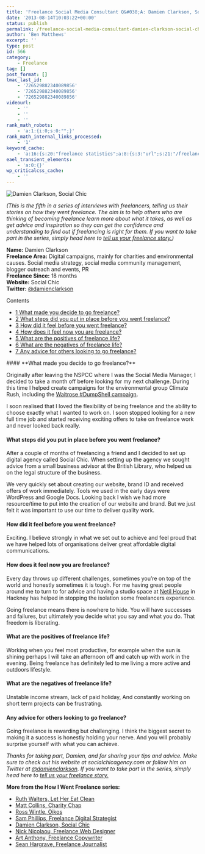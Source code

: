 ```yaml
---
title: 'Freelance Social Media Consultant Q&#038;A: Damien Clarkson, Social Chic'
date: '2013-08-14T10:03:22+00:00'
status: publish
permalink: /freelance-social-media-consultant-damien-clarkson-social-chic
author: 'Ben Matthews'
excerpt: ''
type: post
id: 566
category:
    - Freelance
tag: []
post_format: []
tmac_last_id:
    - '726529882340089856'
    - '726529882340089856'
    - '726529882340089856'
videourl:
    - ''
    - ''
    - ''
rank_math_robots:
    - 'a:1:{i:0;s:0:"";}'
rank_math_internal_links_processed:
    - '1'
keyword_cache:
    - 'a:16:{s:20:"freelance statistics";a:8:{s:3:"url";s:21:"/freelance-statistics";s:5:"times";s:0:"";s:7:"between";s:0:"";s:6:"before";s:0:"";s:5:"after";s:0:"";s:4:"case";N;s:8:"nofollow";N;s:9:"newwindow";N;}s:19:"freelance portfolio";a:8:{s:3:"url";s:30:"/courses/freelance-portfolios/";s:5:"times";s:0:"";s:7:"between";s:0:"";s:6:"before";s:0:"";s:5:"after";s:0:"";s:4:"case";N;s:8:"nofollow";N;s:9:"newwindow";N;}s:19:"accounting software";a:8:{s:3:"url";s:33:"/best-online-accounting-software/";s:5:"times";s:0:"";s:7:"between";s:0:"";s:6:"before";s:0:"";s:5:"after";s:0:"";s:4:"case";N;s:8:"nofollow";N;s:9:"newwindow";N;}s:19:"freelance community";a:8:{s:3:"url";s:20:"/freelance-community";s:5:"times";s:0:"";s:7:"between";s:0:"";s:6:"before";s:0:"";s:5:"after";s:0:"";s:4:"case";N;s:8:"nofollow";N;s:9:"newwindow";N;}s:19:"freelance questions";a:8:{s:3:"url";s:20:"/freelance-community";s:5:"times";s:0:"";s:7:"between";s:0:"";s:6:"before";s:0:"";s:5:"after";s:0:"";s:4:"case";N;s:8:"nofollow";N;s:9:"newwindow";N;}s:18:"freelance expenses";a:8:{s:3:"url";s:19:"/freelance-expenses";s:5:"times";s:0:"";s:7:"between";s:0:"";s:6:"before";s:0:"";s:5:"after";s:0:"";s:4:"case";N;s:8:"nofollow";N;s:9:"newwindow";N;}s:18:"freelance training";a:8:{s:3:"url";s:8:"/courses";s:5:"times";s:0:"";s:7:"between";s:0:"";s:6:"before";s:0:"";s:5:"after";s:0:"";s:4:"case";N;s:8:"nofollow";N;s:9:"newwindow";N;}s:15:"freelance tools";a:8:{s:3:"url";s:21:"/best-freelance-tools";s:5:"times";s:0:"";s:7:"between";s:0:"";s:6:"before";s:0:"";s:5:"after";s:0:"";s:4:"case";N;s:8:"nofollow";N;s:9:"newwindow";N;}s:15:"freelance rates";a:8:{s:3:"url";s:16:"/freelance-rates";s:5:"times";s:0:"";s:7:"between";s:0:"";s:6:"before";s:0:"";s:5:"after";s:0:"";s:4:"case";N;s:8:"nofollow";N;s:9:"newwindow";N;}s:14:"freelance work";a:8:{s:3:"url";s:15:"/freelance-work";s:5:"times";s:0:"";s:7:"between";s:0:"";s:6:"before";s:0:"";s:5:"after";s:0:"";s:4:"case";N;s:8:"nofollow";N;s:9:"newwindow";N;}s:14:"freelance jobs";a:8:{s:3:"url";s:15:"/freelance-jobs";s:5:"times";s:0:"";s:7:"between";s:0:"";s:6:"before";s:0:"";s:5:"after";s:0:"";s:4:"case";N;s:8:"nofollow";N;s:9:"newwindow";N;}s:13:"balance sheet";a:8:{s:3:"url";s:46:"https://freetrain.co/balance-sheet-definition/";s:5:"times";s:0:"";s:7:"between";s:0:"";s:6:"before";s:0:"";s:5:"after";s:0:"";s:4:"case";N;s:8:"nofollow";N;s:9:"newwindow";N;}s:7:"courses";a:8:{s:3:"url";s:8:"/courses";s:5:"times";s:0:"";s:7:"between";s:0:"";s:6:"before";s:0:"";s:5:"after";s:0:"";s:4:"case";N;s:8:"nofollow";N;s:9:"newwindow";N;}s:5:"rates";a:8:{s:3:"url";s:16:"/freelance-rates";s:5:"times";s:0:"";s:7:"between";s:0:"";s:6:"before";s:0:"";s:5:"after";s:0:"";s:4:"case";N;s:8:"nofollow";N;s:9:"newwindow";N;}s:4:"ir35";a:8:{s:3:"url";s:5:"/ir35";s:5:"times";s:0:"";s:7:"between";s:0:"";s:6:"before";s:0:"";s:5:"after";s:0:"";s:4:"case";N;s:8:"nofollow";N;s:9:"newwindow";N;}s:13:"keywords_time";i:1565620898;}'
eael_transient_elements:
    - 'a:0:{}'
wp_criticalcss_cache:
    - ''
---
```

![Damien Clarkson, Social Chic](http://benrmatthews.com/wp-content/uploads/2013/08/Screen-Shot-2013-08-14-at-10.57.09-1.png)

*(This is the fifth in a series of interviews with freelancers, telling us their stories on how they went freelance. The aim is to help others who are thinking of becoming freelance learn more about what it takes, as well as get advice and inspiration so they can get the confidence and understanding to find out if freelancing is right for them. If you want to take part in the series, simply head here to [tell us your freelance story.](http://benrmatthews.com/2013/07/tell-your-freelance-story-and-help-others-go-freelance/ "Tell us your freelance story"))*

**Name:** Damien Clarkson  
**Freelance Area:** Digital campaigns, mainly for charities and environmental causes. Social media strategy, social media community management, blogger outreach and events, PR  
**Freelance Since:** 18 months  
**Website:** Social Chic  
**Twitter:** [@damienclarkson](https://twitter.com/damienclarkson "@damienclarkson")

<div class="no_bullets" id="toc_container">Contents

- [<span class="toc_number toc_depth_1">1</span> What made you decide to go freelance?](#What_made_you_decide_to_go_freelance)
- [<span class="toc_number toc_depth_1">2</span> What steps did you put in place before you went freelance?](#What_steps_did_you_put_in_place_before_you_went_freelance)
- [<span class="toc_number toc_depth_1">3</span> How did it feel before you went freelance?](#How_did_it_feel_before_you_went_freelance)
- [<span class="toc_number toc_depth_1">4</span> How does it feel now you are freelance?](#How_does_it_feel_now_you_are_freelance)
- [<span class="toc_number toc_depth_1">5</span> What are the positives of freelance life?](#What_are_the_positives_of_freelance_life)
- [<span class="toc_number toc_depth_1">6</span> What are the negatives of freelance life?](#What_are_the_negatives_of_freelance_life)
- [<span class="toc_number toc_depth_1">7</span> Any advice for others looking to go freelance?](#Any_advice_for_others_looking_to_go_freelance)

</div>#### <span id="What_made_you_decide_to_go_freelance">**What made you decide to go freelance?**</span>

Originally after leaving the NSPCC where I was the Social Media Manager, I decided to take a month off before looking for my next challenge. During this time I helped create campaigns for the environmental group Climate Rush, including the [Waitrose #DumpShell campaign](http://www.marketingmagazine.co.uk/article/1162569/greenpeace-sabotages-waitrose-ad-dumpshell-campaign "Waitrose dumpshell campaign").

I soon realised that I loved the flexibility of being freelance and the ability to choose exactly what I wanted to work on. I soon stopped looking for a new full time job and started receiving exciting offers to take on freelance work and never looked back really.

#### <span id="What_steps_did_you_put_in_place_before_you_went_freelance">**What steps did you put in place before you went freelance?**</span>

After a couple of months of freelancing a friend and I decided to set up digital agency called Social Chic. When setting up the agency we sought advice from a small business advisor at the British Library, who helped us on the legal structure of the business.

We very quickly set about creating our website, brand ID and received offers of work immediately. Tools we used in the early days were WordPress and Google Docs. Looking back I wish we had more resource/time to put into the creation of our website and brand. But we just felt it was important to use our time to deliver quality work.

#### <span id="How_did_it_feel_before_you_went_freelance">**How did it feel before you went freelance?**</span>

Exciting. I believe strongly in what we set out to achieve and feel proud that we have helped lots of organisations deliver great affordable digital communications.

#### <span id="How_does_it_feel_now_you_are_freelance">**How does it feel now you are freelance?**</span>

Every day throws up different challenges, sometimes you’re on top of the world and honestly sometimes it is tough. For me having great people around me to turn to for advice and having a studio space at [Netil House](http://www.netilhouse.com/ "Netil House") in Hackney has helped in stopping the isolation some freelancers experience.

Going freelance means there is nowhere to hide. You will have successes and failures, but ultimately you decide what you say and what you do. That freedom is liberating.

#### <span id="What_are_the_positives_of_freelance_life">**What are the positives of freelance life?**</span>

Working when you feel most productive, for example when the sun is shining perhaps I will take an afternoon off and catch up with work in the evening. Being freelance has definitely led to me living a more active and outdoors lifestyle.

#### <span id="What_are_the_negatives_of_freelance_life">**What are the negatives of freelance life?**</span>

Unstable income stream, lack of paid holiday, And constantly working on short term projects can be frustrating.

#### <span id="Any_advice_for_others_looking_to_go_freelance">**Any advice for others looking to go freelance?**</span>

Going freelance is rewarding but challenging. I think the biggest secret to making it a success is honestly holding your nerve. And you will probably surprise yourself with what you can achieve.

*Thanks for taking part, Damien, and for sharing your tips and advice. Make sure to check out his website at socialchicagency.com or follow him on Twitter at [@damienclarkson](https://twitter.com/damienclarkson "@damienclarkson"). If you want to take part in the series, simply head here to [tell us your freelance story.](http://benrmatthews.com/2013/07/tell-your-freelance-story-and-help-others-go-freelance/ "Tell us your freelance story")*

**More from the How I Went Freelance series:**

- [Ruth Walters, Let Her Eat Clean](http://benrmatthews.com/2013/07/how-i-went-freelance-ruth-walter-let-her-eat-clean/ "How I Went Freelance: Ruth Walters, Let Her Eat Clean")
- [Matt Collins, Charity Chap](http://benrmatthews.com/2013/07/how-i-went-freelance-matt-collins-charity-chap/ "How I Went Freelance: Matt Collins, Charity Chap")
- [Ross Wintle, Oikos](http://benrmatthews.com/2013/07/how-i-went-freelance-ross-wintle-oikos/ "How I Went Freelance: Ross Wintle, Oikos")
- [Sam Phillips, Freelance Digital Strategist](http://benrmatthews.com/2013/08/how-i-went-freelance-sam-phillips/ "Sam Phillips")
- [Damien Clarkson, Social Chic](http://benrmatthews.com/2013/08/how-i-went-freelance-damien-clarkson-social-chic/ "Damien Clarkson, Social Chic")
- [Nick Nicolaou, Freelance Web Designer](http://benrmatthews.com/2014/08/freelance-nick-nicolaou/ "How I Went Freelance: Nick Nicolaou")
- [Art Anthony, Freelance Copywriter](http://benrmatthews.com/2014/08/how-i-went-freelance-art-anthony-copywriting/ "How I Went Freelance: Art Anthony, Copywriting is Art")
- [Sean Hargrave, Freelance Journalist](http://benrmatthews.com/2014/08/how-i-went-freelance-sean-hargrave-freelance-journalist/ "How I Went Freelance: Sean Hargrave, Freelance Journalist")